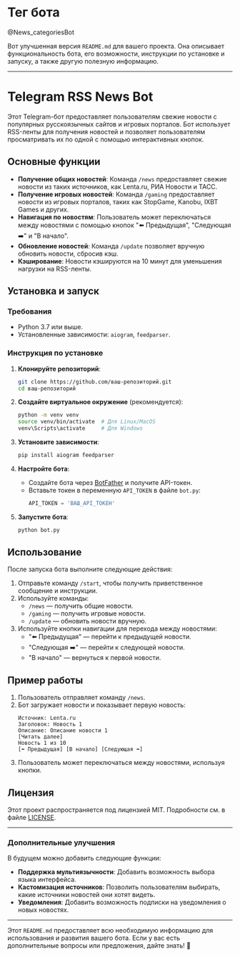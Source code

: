 # Тег бота
@News_categoriesBot

Вот улучшенная версия `README.md` для вашего проекта. Она описывает функциональность бота, его возможности, инструкции по установке и запуску, а также другую полезную информацию.

---

# Telegram RSS News Bot

Этот Telegram-бот предоставляет пользователям свежие новости с популярных русскоязычных сайтов и игровых порталов. Бот использует RSS-ленты для получения новостей и позволяет пользователям просматривать их по одной с помощью интерактивных кнопок.

## Основные функции

- **Получение общих новостей**: Команда `/news` предоставляет свежие новости из таких источников, как Lenta.ru, РИА Новости и ТАСС.
- **Получение игровых новостей**: Команда `/gaming` предоставляет новости из игровых порталов, таких как StopGame, Kanobu, IXBT Games и других.
- **Навигация по новостям**: Пользователь может переключаться между новостями с помощью кнопок "⬅️ Предыдущая", "Следующая ➡️" и "В начало".
- **Обновление новостей**: Команда `/update` позволяет вручную обновить новости, сбросив кэш.
- **Кэширование**: Новости кэшируются на 10 минут для уменьшения нагрузки на RSS-ленты.

## Установка и запуск

### Требования

- Python 3.7 или выше.
- Установленные зависимости: `aiogram`, `feedparser`.

### Инструкция по установке

1. **Клонируйте репозиторий**:
   ```bash
   git clone https://github.com/ваш-репозиторий.git
   cd ваш-репозиторий
   ```

2. **Создайте виртуальное окружение** (рекомендуется):
   ```bash
   python -m venv venv
   source venv/bin/activate  # Для Linux/MacOS
   venv\Scripts\activate     # Для Windows
   ```

3. **Установите зависимости**:
   ```bash
   pip install aiogram feedparser
   ```

4. **Настройте бота**:
   - Создайте бота через [BotFather](https://t.me/BotFather) и получите API-токен.
   - Вставьте токен в переменную `API_TOKEN` в файле `bot.py`:
     ```python
     API_TOKEN = 'ВАШ_API_ТОКЕН'
     ```

5. **Запустите бота**:
   ```bash
   python bot.py
   ```

## Использование

После запуска бота выполните следующие действия:

1. Отправьте команду `/start`, чтобы получить приветственное сообщение и инструкции.
2. Используйте команды:
   - `/news` — получить общие новости.
   - `/gaming` — получить игровые новости.
   - `/update` — обновить новости вручную.
3. Используйте кнопки навигации для перехода между новостями:
   - "⬅️ Предыдущая" — перейти к предыдущей новости.
   - "Следующая ➡️" — перейти к следующей новости.
   - "В начало" — вернуться к первой новости.

## Пример работы

1. Пользователь отправляет команду `/news`.
2. Бот загружает новости и показывает первую новость:
   ```
   Источник: Lenta.ru
   Заголовок: Новость 1
   Описание: Описание новости 1
   [Читать далее]
   Новость 1 из 10
   [⬅️ Предыдущая] [В начало] [Следующая ➡️]
   ```
3. Пользователь может переключаться между новостями, используя кнопки.

## Лицензия

Этот проект распространяется под лицензией MIT. Подробности см. в файле [LICENSE](LICENSE).

---

### Дополнительные улучшения

В будущем можно добавить следующие функции:
- **Поддержка мультиязычности**: Добавить возможность выбора языка интерфейса.
- **Кастомизация источников**: Позволить пользователям выбирать, какие источники новостей они хотят видеть.
- **Уведомления**: Добавить возможность подписки на уведомления о новых новостях.

---

Этот `README.md` предоставляет всю необходимую информацию для использования и развития вашего бота. Если у вас есть дополнительные вопросы или предложения, дайте знать! 🚀

